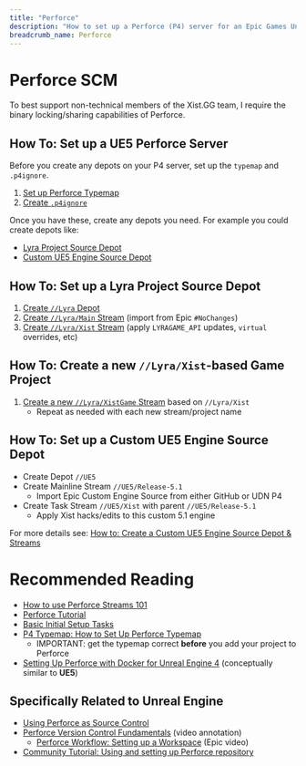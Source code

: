 ```yaml
---
title: "Perforce"
description: "How to set up a Perforce (P4) server for an Epic Games Unreal Engine project, including example Stream setup and working PowerShell examples for a UE5 custom engine and a UE5 Lyra game."
breadcrumb_name: Perforce
---
```


# Perforce SCM

To best support non-technical members of the Xist.GG team,
I require the binary locking/sharing capabilities of Perforce.


## How To: Set up a UE5 Perforce Server

Before you create any depots on your P4 server, set up the `typemap` and `.p4ignore`.

1. [Set up Perforce Typemap](./Typemap)
2. [Create `.p4ignore`](./p4ignore)

Once you have these, create any depots you need.
For example you could create depots like:

- [Lyra Project Source Depot](#LyraProjectSourceDepot)
- [Custom UE5 Engine Source Depot](#CustomUE5EngineSourceDepot)


<a id='LyraProjectSourceDepot'></a>
## How To: Set up a Lyra Project Source Depot

1. [Create `//Lyra` Depot](./How-to-Create-Lyra-Depot)
2. [Create `//Lyra/Main` Stream](./How-to-Create-Lyra-Main-Stream) (import from Epic `#NoChanges`)
3. [Create `//Lyra/Xist` Stream](./How-to-Create-Lyra-Xist-Stream) (apply `LYRAGAME_API` updates, `virtual` overrides, etc)


## How To: Create a new `//Lyra/Xist`-based Game Project

1. [Create a new `//Lyra/XistGame` Stream](./How-to-Create-Lyra-Xist-Game-Stream) based on `//Lyra/Xist`
   - Repeat as needed with each new stream/project name


<a id='CustomUE5EngineSourceDepot'></a>
## How To: Set up a Custom UE5 Engine Source Depot

- Create Depot `//UE5`
- Create Mainline Stream `//UE5/Release-5.1`
  - Import Epic Custom Engine Source from either GitHub or UDN P4
- Create Task Stream `//UE5/Xist` with parent `//UE5/Release-5.1`
  - Apply Xist hacks/edits to this custom 5.1 engine

For more details see: [How to: Create a Custom UE5 Engine Source Depot & Streams](./How-to-Create-Engine-Source-Depot)


# Recommended Reading

- [How to use Perforce Streams 101](https://www.perforce.com/blog/vcs/how-use-perforce-streams-101)
- [Perforce Tutorial](https://www.perforce.com/manuals/p4guide/Content/P4Guide/chapter.tutorial.html)
- [Basic Initial Setup Tasks](https://www.perforce.com/manuals/p4guide/Content/P4Guide/basic-tasks.initial.html)
- [P4 Typemap: How to Set Up Perforce Typemap](https://www.perforce.com/blog/vcs/perforce-p4-typemap)
  - IMPORTANT: get the typemap correct **before** you add your project to Perforce
- [Setting Up Perforce with Docker for Unreal Engine 4](https://www.froyok.fr/blog/2018-09-setting-up-perforce-with-docker-for-unreal-engine-4/) (conceptually similar to **UE5**)


## Specifically Related to Unreal Engine

- [Using Perforce as Source Control](https://docs.unrealengine.com/5.1/en-US/using-perforce-as-source-control-for-unreal-engine/)
- [Perforce Version Control Fundamentals](./Annotations/Inside-Unreal/EpicGames-Version-Control-Fundamentals) (video annotation)
  - [Perforce Workflow: Setting up a Workspace](https://youtu.be/JxXydvG4mlI?t=1898) (Epic video)
- [Community Tutorial: Using and setting up Perforce repository](https://dev.epicgames.com/community/learning/tutorials/Gxoj/unreal-engine-using-and-setting-up-perforce-repository)
